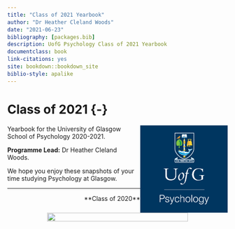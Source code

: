 ```yaml
--- 
title: "Class of 2021 Yearbook"
author: "Dr Heather Cleland Woods"
date: "2021-06-23"
bibliography: [packages.bib]
description: UofG Psychology Class of 2021 Yearbook
documentclass: book
link-citations: yes
site: bookdown::bookdown_site
biblio-style: apalike
---
```




# Class of 2021 {-}

<img src="images/SchoolBadge.png" style="width: 200px; float: right;">

Yearbook for the University of Glasgow School of Psychology 2020-2021. 

**Programme Lead:** Dr Heather Cleland Woods.

We hope you enjoy these snapshots of your time studying Psychology at Glasgow.

---

<div align = "center">
<span style = "float: right;">**Class of 2020**</span>
<br>
<img height = "80%" width = "80%" src="images/dissertationBanner.JPG">
<br>
</div>
